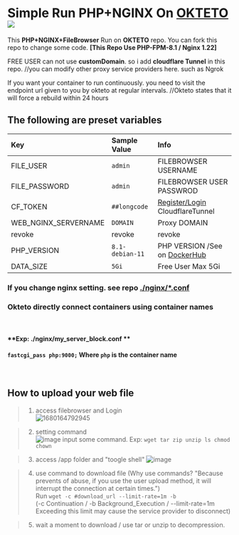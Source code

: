 # Simple Run PHP+NGINX On [OKTETO](https://okteto.com) <a href="https://okteto.com"><img src="https://avatars.githubusercontent.com/u/39767798?s=50&v=1"></a>
This **PHP+NGINX+FileBrowser** Run on **OKTETO** repo. You can fork this repo to change some code. **[This Repo Use PHP-FPM-8.1 / Nginx 1.22]**

FREE USER can not use **customDomain**. so i add **cloudflare Tunnel** in this repo.  //you can modify other proxy service providers here. such as Ngrok

If you want your container to run continuously. you need to visit the endpoint url given to you by okteto at regular intervals. //Okteto states that it will force a rebuild within 24 hours


## The following are preset variables

| Key | Sample Value | Info |
|:---------|:---------|:---------|
| FILE_USER | `admin` | FILEBROWSER USERNAME |
| FILE_PASSWORD | `admin` | FILEBROWSER USER PASSWROD |
| CF_TOKEN | `##longcode` | [Register/Login](https://one.dash.cloudflare.com) CloudflareTunnel |
| WEB_NGINX_SERVERNAME | `DOMAIN` | Proxy DOMAIN |
| revoke | revoke | revoke |
| PHP_VERSION | `8.1-debian-11` | PHP VERSION /See on [DockerHub](https://hub.docker.com/r/bitnami/php-fpm/tags) |
| DATA_SIZE | `5Gi` | Free User Max 5Gi |



### If you change nginx setting. see repo [./nginx/*.conf](./nginx)
### Okteto directly connect containers using container names

<br>

#### **Exp: ./nginx/my_server_block.conf **
#### `fastcgi_pass php:9000;` Where `php` is the container name

<br>

## How to upload your web file
> 1. access filebrowser and Login <br>
> ![1680164792945](https://user-images.githubusercontent.com/34607782/228776313-7ece6902-70f7-42a0-a67a-bd9455eeed3f.png)

> 2. setting command <br>
> ![image](https://user-images.githubusercontent.com/34607782/228777186-e96d6411-a870-4042-a642-c2cb02e701df.png)
> input some command. Exp: `wget tar zip unzip ls chmod chown`

> 3. access /app folder and "toogle shell"
> ![image](https://user-images.githubusercontent.com/34607782/228778348-5e4a28fe-f6e1-4d43-975a-ce665412ad0d.png)

> 4. use command to download file (Why use commands? "Because prevents of abuse, if you use the user upload method, it will interrupt the connection at certain times.")  
> Run `wget -c #download_url --limit-rate=1m -b`  
> (-c Continuation / -b Background_Execution / --limit-rate=1m Exceeding this limit may cause the service provider to disconnect)

> 5. wait a moment to download / use tar or unzip to decompression.
